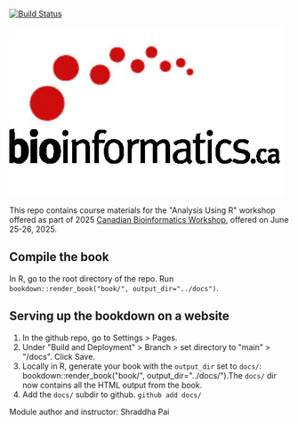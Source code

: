 [![Build Status](https://travis-ci.com/rstudio/bookdown-demo.svg?branch=master)](https://travis-ci.com/rstudio/bookdown-demo)

![](book/images/Bioinfo_Logo.jpeg)

This repo contains course materials for the "Analysis Using R" workshop offered as part of 2025 [Canadian Bioinformatics Workshop](https://bioinformatics.ca/), offered on June 25-26, 2025. 

## Compile the book

In R, go to the root directory of the repo.
Run `bookdown::render_book("book/", output_dir="../docs")`.

## Serving up the bookdown on a website

1. In the github repo, go to Settings > Pages. 
2. Under "Build and Deployment" > Branch > set directory to "main" > "/docs". Click Save.
3. Locally in R, generate your book with the `output_dir` set to `docs/`: bookdown::render_book("book/", output_dir="../docs/").The `docs/` dir now contains all the HTML output from the book. 
4. Add the `docs/` subdir to github. `github add docs/`



Module author and instructor: Shraddha Pai

